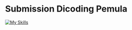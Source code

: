 # Submission Dicoding Pemula
[![My Skills](https://skillicons.dev/icons?i=js,html)](https://skillicons.dev)
